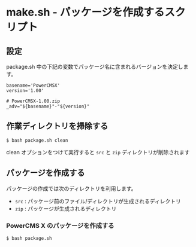 # make.sh - パッケージを作成するスクリプト

## 設定

package.sh 中の下記の変数でパッケージ名に含まれるバージョンを決定します。

    basename='PowerCMSX'
    version='1.00'

    # PowerCMSX-1.00.zip
    _adv="${basename}"-"${version}"

## 作業ディレクトリを掃除する

    $ bash package.sh clean

clean オプションをつけて実行すると `src` と `zip` ディレクトリが削除されます

## パッケージを作成する

パッケージの作成では次のディレクトリを利用します。

- `src` : パッケージ前のファイル/ディレクトリが生成されるディレクトリ
- `zip` : パッケージが生成されるディレクトリ

### PowerCMS X のパッケージを作成する

    $ bash package.sh
